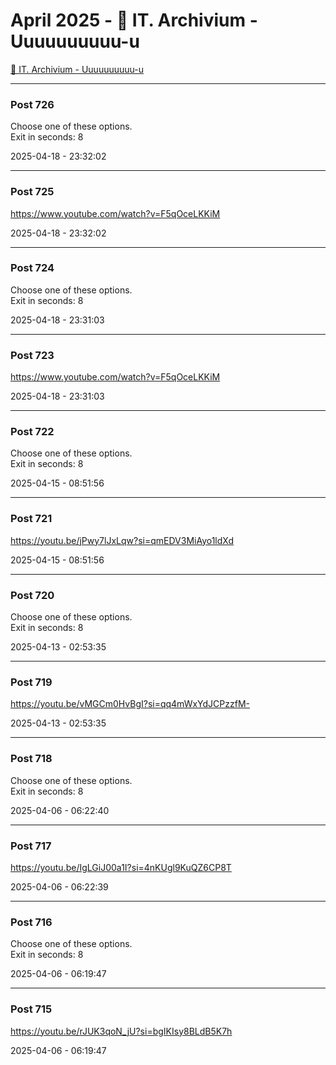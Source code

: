 # April 2025 - 🐊 IT. Archivium - Uuuuuuuuuu-u

[🐊 IT. Archivium - Uuuuuuuuuu-u](../../)



---

### Post 726




Choose one of these options. <br />Exit in seconds: 8


2025-04-18 - 23:32:02







---

### Post 725




<a href="https://www.youtube.com/watch?v=F5qOceLKKiM">https://www.youtube.com/watch?v=F5qOceLKKiM</a>


2025-04-18 - 23:32:02







---

### Post 724




Choose one of these options. <br />Exit in seconds: 8


2025-04-18 - 23:31:03







---

### Post 723




<a href="https://www.youtube.com/watch?v=F5qOceLKKiM">https://www.youtube.com/watch?v=F5qOceLKKiM</a>


2025-04-18 - 23:31:03







---

### Post 722




Choose one of these options. <br />Exit in seconds: 8


2025-04-15 - 08:51:56







---

### Post 721




<a href="https://youtu.be/jPwy7lJxLqw?si=qmEDV3MiAyo1ldXd">https://youtu.be/jPwy7lJxLqw?si=qmEDV3MiAyo1ldXd</a>


2025-04-15 - 08:51:56







---

### Post 720




Choose one of these options. <br />Exit in seconds: 8


2025-04-13 - 02:53:35







---

### Post 719




<a href="https://youtu.be/vMGCm0HvBgI?si=qq4mWxYdJCPzzfM-">https://youtu.be/vMGCm0HvBgI?si=qq4mWxYdJCPzzfM-</a>


2025-04-13 - 02:53:35







---

### Post 718




Choose one of these options. <br />Exit in seconds: 8


2025-04-06 - 06:22:40







---

### Post 717




<a href="https://youtu.be/IgLGiJ00a1I?si=4nKUgl9KuQZ6CP8T">https://youtu.be/IgLGiJ00a1I?si=4nKUgl9KuQZ6CP8T</a>


2025-04-06 - 06:22:39







---

### Post 716




Choose one of these options. <br />Exit in seconds: 8


2025-04-06 - 06:19:47







---

### Post 715




<a href="https://youtu.be/rJUK3qoN_jU?si=bgIKIsy8BLdB5K7h">https://youtu.be/rJUK3qoN_jU?si=bgIKIsy8BLdB5K7h</a>


2025-04-06 - 06:19:47





